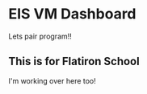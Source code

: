 # EIS VM Dashboard

Lets pair program!!

## This is for Flatiron School

I'm working over here too!
